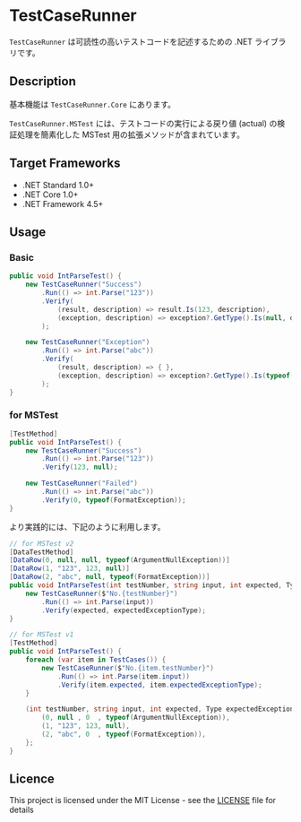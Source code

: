 # TestCaseRunner
`TestCaseRunner` は可読性の高いテストコードを記述するための .NET ライブラリです。


## Description
基本機能は `TestCaseRunner.Core` にあります。 

`TestCaseRunner.MSTest` には、テストコードの実行による戻り値 (actual) の検証処理を簡素化した MSTest 用の拡張メソッドが含まれています。


## Target Frameworks
- .NET Standard 1.0+
- .NET Core 1.0+
- .NET Framework 4.5+


## Usage
### Basic
```cs
public void IntParseTest() {
    new TestCaseRunner("Success")
        .Run(() => int.Parse("123"))
        .Verify(
            (result, description) => result.Is(123, description),
            (exception, description) => exception?.GetType().Is(null, description)
        );

    new TestCaseRunner("Exception")
        .Run(() => int.Parse("abc"))
        .Verify(
            (result, description) => { },
            (exception, description) => exception?.GetType().Is(typeof(FormatException), description)
        );
}
```

### for MSTest
```cs
[TestMethod]
public void IntParseTest() {
    new TestCaseRunner("Success")
        .Run(() => int.Parse("123"))
        .Verify(123, null);

    new TestCaseRunner("Failed")
        .Run(() => int.Parse("abc"))
        .Verify(0, typeof(FormatException));
}
```

より実践的には、下記のように利用します。
```cs
// for MSTest v2
[DataTestMethod]
[DataRow(0, null, null, typeof(ArgumentNullException))]
[DataRow(1, "123", 123, null)]
[DataRow(2, "abc", null, typeof(FormatException))]
public void IntParseTest(int testNumber, string input, int expected, Type expectedExceptionType) {
    new TestCaseRunner($"No.{testNumber}")
        .Run(() => int.Parse(input))
        .Verify(expected, expectedExceptionType);
}
```
```cs
// for MSTest v1
[TestMethod]
public void IntParseTest() {
    foreach (var item in TestCases()) {
        new TestCaseRunner($"No.{item.testNumber}")
            .Run(() => int.Parse(item.input))
            .Verify(item.expected, item.expectedExceptionType);
    }

    (int testNumber, string input, int expected, Type expectedExceptionType)[] TestCases() => new[] {
        (0, null , 0  , typeof(ArgumentNullException)),
        (1, "123", 123, null),
        (2, "abc", 0  , typeof(FormatException)),
    };
}
```


## Licence
This project is licensed under the MIT License - see the [LICENSE](LICENSE) file for details